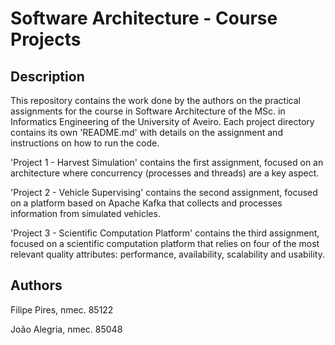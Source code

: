 # Software Architecture - Course Projects

## Description

This repository contains the work done by the authors on the practical assignments for the course in Software Architecture of the MSc. in Informatics Engineering of the University of Aveiro.
Each project directory contains its own 'README.md' with details on the assignment and instructions on how to run the code.

'Project 1 - Harvest Simulation' contains the first assignment, focused on an architecture where concurrency (processes and threads) are a key aspect.

'Project 2 - Vehicle Supervising' contains the second assignment, focused on a platform based on Apache Kafka that collects and processes information from 
simulated vehicles.

'Project 3 - Scientific Computation Platform' contains the third assignment, focused on a scientific computation platform that relies on four of the most relevant 
quality attributes: performance, availability, scalability and usability.

## Authors

Filipe Pires, nmec. 85122

João Alegria, nmec. 85048
